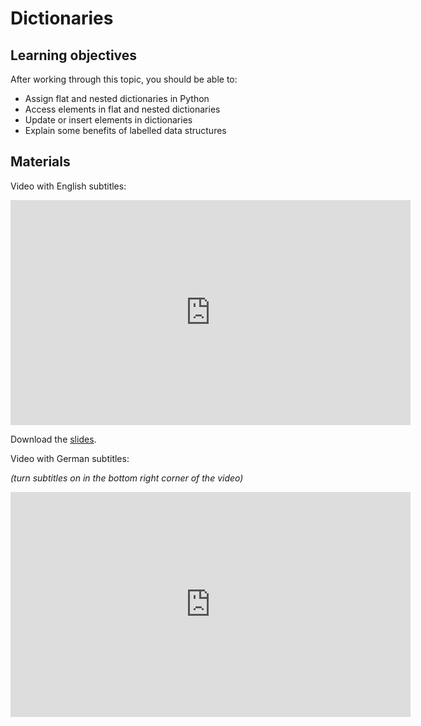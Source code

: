 # Dictionaries

## Learning objectives

After working through this topic, you should be able to:

- Assign flat and nested dictionaries in Python
- Access elements in flat and nested dictionaries
- Update or insert elements in dictionaries
- Explain some benefits of labelled data structures

## Materials

Video with English subtitles:

<iframe
  src="https://electure.uni-bonn.de/paella7/ui/watch.html?id=b770cf7e-ef8d-415d-962a-acfc6f5f2df1"
  width="640"
  height="360"
  frameborder="0"
  allowfullscreen
></iframe>

Download the [slides](python_basics-dicts.pdf).

Video with German subtitles:

*(turn subtitles on in the bottom right corner of the video)*

<iframe
  src="https://electure.uni-bonn.de/paella7/ui/watch.html?id=95b025ec-a301-43c9-b81e-e24acdfb96ff"
  width="640"
  height="360"
  frameborder="0"
  allowfullscreen
></iframe>
